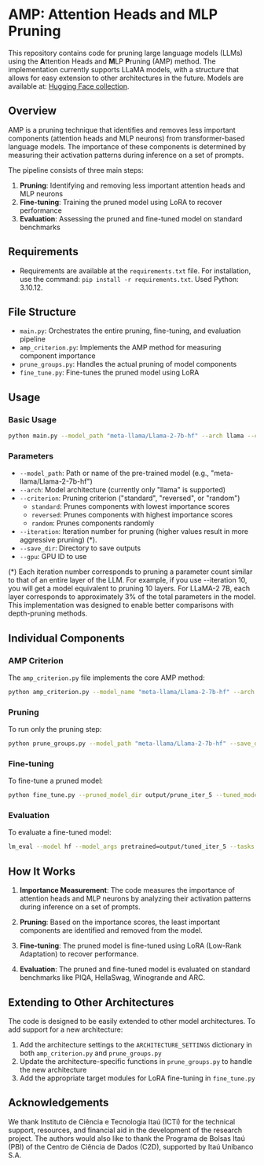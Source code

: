 # AMP: Attention Heads and MLP Pruning

This repository contains code for pruning large language models (LLMs) using the **A**ttention Heads and **M**LP **P**runing (AMP) method. The implementation currently supports LLaMA models, with a structure that allows for easy extension to other architectures in the future. Models are available at: [Hugging Face collection](https://huggingface.co/collections/c2d-usp/efficient-large-language-models-67a36f099af36b0c122877b0).

## Overview

AMP is a pruning technique that identifies and removes less important components (attention heads and MLP neurons) from transformer-based language models. The importance of these components is determined by measuring their activation patterns during inference on a set of prompts.

The pipeline consists of three main steps:
1. **Pruning**: Identifying and removing less important attention heads and MLP neurons
2. **Fine-tuning**: Training the pruned model using LoRA to recover performance
3. **Evaluation**: Assessing the pruned and fine-tuned model on standard benchmarks

## Requirements
- Requirements are available at the `requirements.txt` file. For installation, use the command: `pip install -r requirements.txt`. Used Python: 3.10.12.

## File Structure

- `main.py`: Orchestrates the entire pruning, fine-tuning, and evaluation pipeline
- `amp_criterion.py`: Implements the AMP method for measuring component importance
- `prune_groups.py`: Handles the actual pruning of model components
- `fine_tune.py`: Fine-tunes the pruned model using LoRA

## Usage

### Basic Usage

```bash
python main.py --model_path "meta-llama/Llama-2-7b-hf" --arch llama --criterion standard --iteration 10 --save_dir output --gpu 0
```

### Parameters

- `--model_path`: Path or name of the pre-trained model (e.g., "meta-llama/Llama-2-7b-hf")
- `--arch`: Model architecture (currently only "llama" is supported)
- `--criterion`: Pruning criterion ("standard", "reversed", or "random")
  - `standard`: Prunes components with lowest importance scores
  - `reversed`: Prunes components with highest importance scores
  - `random`: Prunes components randomly
- `--iteration`: Iteration number for pruning (higher values result in more aggressive pruning) (*).
- `--save_dir`: Directory to save outputs
- `--gpu`: GPU ID to use

(*) Each iteration number corresponds to pruning a parameter count similar to that of an entire layer of the LLM. For example, if you use --iteration 10, you will get a model equivalent to pruning 10 layers. For LLaMA-2 7B, each layer corresponds to approximately 3% of the total parameters in the model. This implementation was designed to enable better comparisons with depth-pruning methods.

## Individual Components

### AMP Criterion

The `amp_criterion.py` file implements the core AMP method:

```bash
python amp_criterion.py --model_name "meta-llama/Llama-2-7b-hf" --arch llama --task heads --max_prompts 50
```

### Pruning

To run only the pruning step:

```bash
python prune_groups.py --model_path "meta-llama/Llama-2-7b-hf" --save_dir output --arch llama --criterion standard --iteration 5
```

### Fine-tuning

To fine-tune a pruned model:

```bash
python fine_tune.py --pruned_model_dir output/prune_iter_5 --tuned_model_dir output/tuned_iter_5 --arch llama --num_train_epochs 2
```

### Evaluation

To evaluate a fine-tuned model:

```bash
lm_eval --model hf --model_args pretrained=output/tuned_iter_5 --tasks piqa,hellaswag,winogrande,arc_easy,arc_challenge,wikitext --output_path output/eval_iter_5 --trust_remote_code
```

## How It Works

1. **Importance Measurement**: The code measures the importance of attention heads and MLP neurons by analyzing their activation patterns during inference on a set of prompts.

2. **Pruning**: Based on the importance scores, the least important components are identified and removed from the model.

3. **Fine-tuning**: The pruned model is fine-tuned using LoRA (Low-Rank Adaptation) to recover performance.

4. **Evaluation**: The pruned and fine-tuned model is evaluated on standard benchmarks like PIQA, HellaSwag, Winogrande and ARC.

## Extending to Other Architectures

The code is designed to be easily extended to other model architectures. To add support for a new architecture:

1. Add the architecture settings to the `ARCHITECTURE_SETTINGS` dictionary in both `amp_criterion.py` and `prune_groups.py`
2. Update the architecture-specific functions in `prune_groups.py` to handle the new architecture
3. Add the appropriate target modules for LoRA fine-tuning in `fine_tune.py`


## Acknowledgements
We thank Instituto de Ciência e Tecnologia Itaú (ICTi) for the technical support, resources, and financial aid in the development of the research project. The authors would also like to thank the Programa de Bolsas Itaú (PBI) of the Centro de Ciência de Dados (C2D), supported by Itaú Unibanco S.A.
